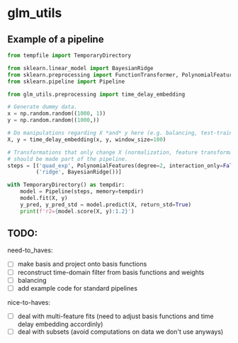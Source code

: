 # glm_utils


## Example of a pipeline

```python
from tempfile import TemporaryDirectory

from sklearn.linear_model import BayesianRidge
from sklearn.preprocessing import FunctionTransformer, PolynomialFeatures
from sklearn.pipeline import Pipeline

from glm_utils.preprocessing import time_delay_embedding

# Generate dummy data.
x = np.random.random((1000, 1))
y = np.random.random((1000,))

# Do manipulations regarding X *and* y here (e.g. balancing, test-train split, selection of data).
X, y = time_delay_embedding(x, y, window_size=100)

# Transformations that only change X (normalization, feature transformation)
# should be made part of the pipeline.
steps = [('quad_exp', PolynomialFeatures(degree=2, interaction_only=False, include_bias=True)),
         ('ridge', BayesianRidge())]

with TemporaryDirectory() as tempdir:
    model = Pipeline(steps, memory=tempdir)
    model.fit(X, y)
    y_pred, y_pred_std = model.predict(X, return_std=True)
    print(f'r2={model.score(X, y):1.2}')
```

## TODO:
need-to_haves:
- [ ] make basis and project onto basis functions
- [ ] reconstruct time-domain filter from basis functions and weights
- [ ] balancing
- [ ] add example code for standard pipelines

nice-to-haves:
- [ ] deal with multi-feature fits (need to adjust basis functions and time delay embedding accordinly)
- [ ] deal with subsets (avoid computations on data we don't use anyways)
